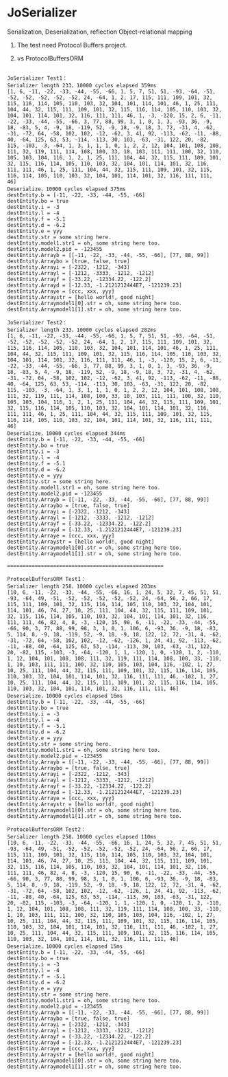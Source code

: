 JoSerializer
============

Serialization, Deserialization, reflection Object-relational mapping

1) The test need Protocol Buffers project.

2) vs ProtocolBuffersORM
<pre>
<code>
JoSerializer Test1：
Serializer length 233，10000 cycles elapsed 359ms
[1, 6, -11, -22, -33, -44, -55, -66, 1, 5, 7, 51, 51, -93, -64, -51, -52, -52, -52, -52, -52, 24, -64, 1, 2, 17, 115, 111, 109, 101, 32, 115, 116, 114, 105, 110, 103, 32, 104, 101, 114, 101, 46, 1, 25, 111, 104, 44, 32, 115, 111, 109, 101, 32, 115, 116, 114, 105, 110, 103, 32, 104, 101, 114, 101, 32, 116, 111, 111, 46, 1, -3, -120, 15, 2, 6, -11, -22, -33, -44, -55, -66, 3, 77, 88, 99, 3, 1, 0, 1, 3, -93, 36, -9, 18, -83, 5, 4, -9, 18, -119, 52, -9, 18, -9, 18, 3, 72, -31, 4, -62, -31, -72, 64, -58, 102, 102, -12, -62, 3, 41, 92, -113, -62, -11, -88, 40, -64, 125, 63, 53, -114, -113, 30, 103, -63, -31, 122, 20, -82, 115, -103, -3, -64, 1, 3, 1, 1, 1, 0, 1, 2, 2, 12, 104, 101, 108, 108, 111, 32, 119, 111, 114, 108, 100, 33, 10, 103, 111, 111, 100, 32, 110, 105, 103, 104, 116, 1, 2, 1, 25, 111, 104, 44, 32, 115, 111, 109, 101, 32, 115, 116, 114, 105, 110, 103, 32, 104, 101, 114, 101, 32, 116, 111, 111, 46, 1, 25, 111, 104, 44, 32, 115, 111, 109, 101, 32, 115, 116, 114, 105, 110, 103, 32, 104, 101, 114, 101, 32, 116, 111, 111, 46]
Deserialize，10000 cycles elapsed 375ms
destEntity.b = [-11, -22, -33, -44, -55, -66]
destEntity.bo = true
destEntity.i = -3
destEntity.l = -4
destEntity.f = -5.1
destEntity.d = -6.2
destEntity.e = yyy
destEntity.str = some string here.
destEntity.model1.str1 = oh, some string here too.
destEntity.model2.pid = -123455
destEntity.Arrayb = [[-11, -22, -33, -44, -55, -66], [77, 88, 99]]
destEntity.Arraybo = [true, false, true]
destEntity.Arrayi = [-2322, -1212, -343]
destEntity.Arrayl = [-1212, -3333, -1212, -1212]
destEntity.Arrayf = [-33.22, -12334.22, -122.2]
destEntity.Arrayd = [-12.33, -1.2121212444E7, -121239.23]
destEntity.Arraye = [ccc, xxx, yyy]
destEntity.Arraystr = [hello world!, good night]
destEntity.Arraymodel1[0].str = oh, some string here too.
destEntity.Arraymodel1[1].str = oh, some string here too.

JoSerializer Test2：
Serializer length 233，10000 cycles elapsed 282ms
[1, 6, -11, -22, -33, -44, -55, -66, 1, 5, 7, 51, 51, -93, -64, -51, -52, -52, -52, -52, -52, 24, -64, 1, 2, 17, 115, 111, 109, 101, 32, 115, 116, 114, 105, 110, 103, 32, 104, 101, 114, 101, 46, 1, 25, 111, 104, 44, 32, 115, 111, 109, 101, 32, 115, 116, 114, 105, 110, 103, 32, 104, 101, 114, 101, 32, 116, 111, 111, 46, 1, -3, -120, 15, 2, 6, -11, -22, -33, -44, -55, -66, 3, 77, 88, 99, 3, 1, 0, 1, 3, -93, 36, -9, 18, -83, 5, 4, -9, 18, -119, 52, -9, 18, -9, 18, 3, 72, -31, 4, -62, -31, -72, 64, -58, 102, 102, -12, -62, 3, 41, 92, -113, -62, -11, -88, 40, -64, 125, 63, 53, -114, -113, 30, 103, -63, -31, 122, 20, -82, 115, -103, -3, -64, 1, 3, 1, 1, 1, 0, 1, 2, 2, 12, 104, 101, 108, 108, 111, 32, 119, 111, 114, 108, 100, 33, 10, 103, 111, 111, 100, 32, 110, 105, 103, 104, 116, 1, 2, 1, 25, 111, 104, 44, 32, 115, 111, 109, 101, 32, 115, 116, 114, 105, 110, 103, 32, 104, 101, 114, 101, 32, 116, 111, 111, 46, 1, 25, 111, 104, 44, 32, 115, 111, 109, 101, 32, 115, 116, 114, 105, 110, 103, 32, 104, 101, 114, 101, 32, 116, 111, 111, 46]
Deserialize，10000 cycles elapsed 344ms
destEntity.b = [-11, -22, -33, -44, -55, -66]
destEntity.bo = true
destEntity.i = -3
destEntity.l = -4
destEntity.f = -5.1
destEntity.d = -6.2
destEntity.e = yyy
destEntity.str = some string here.
destEntity.model1.str1 = oh, some string here too.
destEntity.model2.pid = -123455
destEntity.Arrayb = [[-11, -22, -33, -44, -55, -66], [77, 88, 99]]
destEntity.Arraybo = [true, false, true]
destEntity.Arrayi = [-2322, -1212, -343]
destEntity.Arrayl = [-1212, -3333, -1212, -1212]
destEntity.Arrayf = [-33.22, -12334.22, -122.2]
destEntity.Arrayd = [-12.33, -1.2121212444E7, -121239.23]
destEntity.Arraye = [ccc, xxx, yyy]
destEntity.Arraystr = [hello world!, good night]
destEntity.Arraymodel1[0].str = oh, some string here too.
destEntity.Arraymodel1[1].str = oh, some string here too.

===================================================

ProtocolBuffersORM Test1：
Serializer length 258，10000 cycles elapsed 203ms
[10, 6, -11, -22, -33, -44, -55, -66, 16, 1, 24, 5, 32, 7, 45, 51, 51, -93, -64, 49, -51, -52, -52, -52, -52, -52, 24, -64, 56, 2, 66, 17, 115, 111, 109, 101, 32, 115, 116, 114, 105, 110, 103, 32, 104, 101, 114, 101, 46, 74, 27, 10, 25, 111, 104, 44, 32, 115, 111, 109, 101, 32, 115, 116, 114, 105, 110, 103, 32, 104, 101, 114, 101, 32, 116, 111, 111, 46, 82, 4, 8, -3, -120, 15, 90, 6, -11, -22, -33, -44, -55, -66, 90, 3, 77, 88, 99, 98, 3, 1, 0, 1, 106, 6, -93, 36, -9, 18, -83, 5, 114, 8, -9, 18, -119, 52, -9, 18, -9, 18, 122, 12, 72, -31, 4, -62, -31, -72, 64, -58, 102, 102, -12, -62, -126, 1, 24, 41, 92, -113, -62, -11, -88, 40, -64, 125, 63, 53, -114, -113, 30, 103, -63, -31, 122, 20, -82, 115, -103, -3, -64, -120, 1, 1, -120, 1, 0, -120, 1, 2, -110, 1, 12, 104, 101, 108, 108, 111, 32, 119, 111, 114, 108, 100, 33, -110, 1, 10, 103, 111, 111, 100, 32, 110, 105, 103, 104, 116, -102, 1, 27, 10, 25, 111, 104, 44, 32, 115, 111, 109, 101, 32, 115, 116, 114, 105, 110, 103, 32, 104, 101, 114, 101, 32, 116, 111, 111, 46, -102, 1, 27, 10, 25, 111, 104, 44, 32, 115, 111, 109, 101, 32, 115, 116, 114, 105, 110, 103, 32, 104, 101, 114, 101, 32, 116, 111, 111, 46]
Deserialize，10000 cycles elapsed 16ms
destEntity.b = [-11, -22, -33, -44, -55, -66]
destEntity.bo = true
destEntity.i = -3
destEntity.l = -4
destEntity.f = -5.1
destEntity.d = -6.2
destEntity.e = yyy
destEntity.str = some string here.
destEntity.model1.str1 = oh, some string here too.
destEntity.model2.pid = -123455
destEntity.Arrayb = [[-11, -22, -33, -44, -55, -66], [77, 88, 99]]
destEntity.Arraybo = [true, false, true]
destEntity.Arrayi = [-2322, -1212, -343]
destEntity.Arrayl = [-1212, -3333, -1212, -1212]
destEntity.Arrayf = [-33.22, -12334.22, -122.2]
destEntity.Arrayd = [-12.33, -1.2121212444E7, -121239.23]
destEntity.Arraye = [ccc, xxx, yyy]
destEntity.Arraystr = [hello world!, good night]
destEntity.Arraymodel1[0].str = oh, some string here too.
destEntity.Arraymodel1[1].str = oh, some string here too.

ProtocolBuffersORM Test2：
Serializer length 258，10000 cycles elapsed 110ms
[10, 6, -11, -22, -33, -44, -55, -66, 16, 1, 24, 5, 32, 7, 45, 51, 51, -93, -64, 49, -51, -52, -52, -52, -52, -52, 24, -64, 56, 2, 66, 17, 115, 111, 109, 101, 32, 115, 116, 114, 105, 110, 103, 32, 104, 101, 114, 101, 46, 74, 27, 10, 25, 111, 104, 44, 32, 115, 111, 109, 101, 32, 115, 116, 114, 105, 110, 103, 32, 104, 101, 114, 101, 32, 116, 111, 111, 46, 82, 4, 8, -3, -120, 15, 90, 6, -11, -22, -33, -44, -55, -66, 90, 3, 77, 88, 99, 98, 3, 1, 0, 1, 106, 6, -93, 36, -9, 18, -83, 5, 114, 8, -9, 18, -119, 52, -9, 18, -9, 18, 122, 12, 72, -31, 4, -62, -31, -72, 64, -58, 102, 102, -12, -62, -126, 1, 24, 41, 92, -113, -62, -11, -88, 40, -64, 125, 63, 53, -114, -113, 30, 103, -63, -31, 122, 20, -82, 115, -103, -3, -64, -120, 1, 1, -120, 1, 0, -120, 1, 2, -110, 1, 12, 104, 101, 108, 108, 111, 32, 119, 111, 114, 108, 100, 33, -110, 1, 10, 103, 111, 111, 100, 32, 110, 105, 103, 104, 116, -102, 1, 27, 10, 25, 111, 104, 44, 32, 115, 111, 109, 101, 32, 115, 116, 114, 105, 110, 103, 32, 104, 101, 114, 101, 32, 116, 111, 111, 46, -102, 1, 27, 10, 25, 111, 104, 44, 32, 115, 111, 109, 101, 32, 115, 116, 114, 105, 110, 103, 32, 104, 101, 114, 101, 32, 116, 111, 111, 46]
Deserialize，10000 cycles elapsed 15ms
destEntity.b = [-11, -22, -33, -44, -55, -66]
destEntity.bo = true
destEntity.i = -3
destEntity.l = -4
destEntity.f = -5.1
destEntity.d = -6.2
destEntity.e = yyy
destEntity.str = some string here.
destEntity.model1.str1 = oh, some string here too.
destEntity.model2.pid = -123455
destEntity.Arrayb = [[-11, -22, -33, -44, -55, -66], [77, 88, 99]]
destEntity.Arraybo = [true, false, true]
destEntity.Arrayi = [-2322, -1212, -343]
destEntity.Arrayl = [-1212, -3333, -1212, -1212]
destEntity.Arrayf = [-33.22, -12334.22, -122.2]
destEntity.Arrayd = [-12.33, -1.2121212444E7, -121239.23]
destEntity.Arraye = [ccc, xxx, yyy]
destEntity.Arraystr = [hello world!, good night]
destEntity.Arraymodel1[0].str = oh, some string here too.
destEntity.Arraymodel1[1].str = oh, some string here too.

</code>
</pre>
